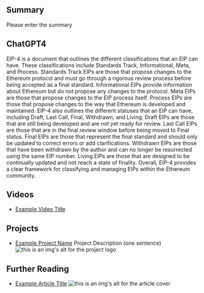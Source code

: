## Summary

Please enter the summary

## ChatGPT4

EIP-4 is a document that outlines the different classifications that an EIP can have. These classifications include Standards Track, Informational, Meta, and Process. Standards Track EIPs are those that propose changes to the Ethereum protocol and must go through a rigorous review process before being accepted as a final standard. Informational EIPs provide information about Ethereum but do not propose any changes to the protocol. Meta EIPs are those that propose changes to the EIP process itself. Process EIPs are those that propose changes to the way that Ethereum is developed and maintained. EIP-4 also outlines the different statuses that an EIP can have, including Draft, Last Call, Final, Withdrawn, and Living. Draft EIPs are those that are still being developed and are not yet ready for review. Last Call EIPs are those that are in the final review window before being moved to Final status. Final EIPs are those that represent the final standard and should only be updated to correct errors or add clarifications. Withdrawn EIPs are those that have been withdrawn by the author and can no longer be resurrected using the same EIP number. Living EIPs are those that are designed to be continually updated and not reach a state of finality. Overall, EIP-4 provides a clear framework for classifying and managing EIPs within the Ethereum community.

## Videos

- [Example Video Title](https://www.youtube.com/watch?v=TDGq4aeevgY)

## Projects

- [Example Project Name](https://xxxx.xxx/xxxxx) Project Description (one sentence) ![this is an img's alt for the project logo](https://xxxx.xxx/project-logo.xxx)

## Further Reading

- [Example Article Title](https://xxxx.xxx/xxxxx) ![this is an img's alt for the article cover](https://xxxx.xxx/article-cover.xxx)
